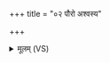 +++
title = "०२ पौरो अश्वस्य"

+++
<details><summary>मूलम् (VS)</summary>

पौ॒रो अश्व॑स्य पुरु॒कृद्गवा॑म॒स्युत्सो॑ देव हिर॒ण्ययः॑। नकि॒र्हि दानं॑ परि॒मर्धि॑ष॒त्त्वे यद्य॒द्यामि॒ तदा भ॑र ॥
</details>